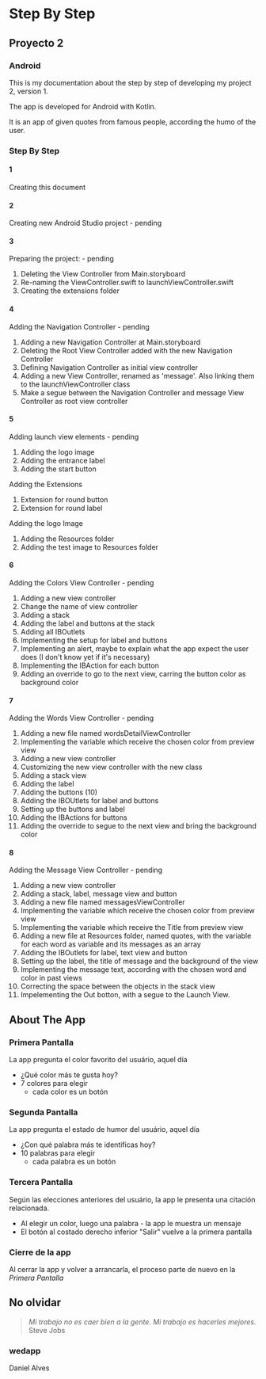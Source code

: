 # Step By Step
## Proyecto 2
### Android

This is my documentation about the step by step of developing my project 2, version 1.

The app is developed for Android with Kotlin.

It is an app of given quotes from famous people, according the humo of the user.

### Step By Step
#### 1
Creating this document

#### 2
Creating new Android Studio project - pending

#### 3
Preparing the project: - pending

1. Deleting the View Controller from Main.storyboard
2. Re-naming the ViewController.swift to launchViewController.swift
3. Creating the extensions folder

#### 4
Adding the Navigation Controller - pending

1. Adding a new Navigation Controller at Main.storyboard
2. Deleting the Root View Controller added with the new Navigation Controller
3. Defining Navigation Controller as initial view controller
4. Adding a new View Controller, renamed as 'message'. Also linking them to the launchViewController class
5. Make a segue between the Navigation Controller and message View Controller as root view controller

#### 5
Adding launch view elements - pending

1. Adding the logo image
2. Adding the entrance label
3. Adding the start button

Adding the Extensions

1. Extension for round button
2. Extension for round label

Adding the logo Image

1. Adding the Resources folder
2. Adding the test image to Resources folder

#### 6
Adding the Colors View Controller - pending

1. Adding a new view controller
2. Change the name of view controller
3. Adding a stack
4. Adding the label and buttons at the stack
5. Adding all IBOutlets
6. Implementing the setup for label and buttons
7. Implementing an alert, maybe to explain what the app expect the user does (I don't know yet if it's necessary)
8. Implementing the IBAction for each button
9. Adding an override to go to the next view, carring the button color as background color

#### 7
Adding the Words View Controller - pending

1. Adding a new file named wordsDetailViewController
2. Implementing the variable which receive the chosen color from preview view
3. Adding a new view controller
4. Customizing the new view controller with the new class
5. Adding a stack view
6. Adding the label
7. Adding the buttons (10)
8. Adding the IBOUtlets for label and buttons
9. Setting up the buttons and label
10. Adding the IBActions for buttons
11. Adding the override to segue to the next view and bring the background color

#### 8
Adding the Message View Controller - pending

1. Adding a new view controller
2. Adding a stack, label, message view and button
3. Adding a new file named messagesViewController
4. Implementing the variable which receive the chosen color from preview view
5. Implementing the variable which receive the Title from preview view
6. Adding a new file at Resources folder, named quotes, with the variable for each word as variable and its messages as an array
7. Adding the IBOutlets for label, text view and button
8. Setting up the label, the title of message and the background of the view
9. Implementing the message text, according with the chosen word and color in past views
10. Correcting the space between the objects in the stack view
11. Impelementing the Out botton, with a segue to the Launch View.



## About The App
### Primera Pantalla

La app pregunta el color favorito del usuário, aquel día

* ¿Qué color más te gusta hoy?
* 7 colores para elegir
	* cada color es un botón

### Segunda Pantalla

La app pregunta el estado de humor del usuário, aquel día

* ¿Con qué palabra más te identificas hoy?
* 10 palabras para elegir
	* cada palabra es un botón

### Tercera Pantalla

Según las elecciones anteriores del usuário, la app le presenta una citación relacionada.

* Al elegir un color, luego una palabra - la app le muestra un mensaje
* El botón al costado derecho inferior "Salir" vuelve a la primera pantalla

### Cierre de la app

Al cerrar la app y volver a arrancarla, el proceso parte de nuevo en la *Primera Pantalla* 

## No olvidar
> *Mi trabajo no es caer bien a la gente. Mi trabajo es hacerles mejores.* Steve Jobs

### wedapp
Daniel Alves